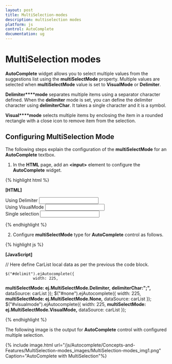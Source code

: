 ```yaml
---
layout: post
title: MultiSelection-modes
description: multiselection modes
platform: js
control: AutoComplete
documentation: ug
---
```


# MultiSelection modes

**AutoComplete** widget allows you to select multiple values from the suggestions list using the **multiSelectMode** property. Multiple values are selected when **multiSelectMode** value is set to **VisualMode** or **Delimiter**. 

**Delimiter****mode** separates multiple items using a separator character defined. When the **delimiter** mode is set, you can define the delimiter character using **delimiterChar**. It takes a single character and it is a symbol. 

**Visual****mode** selects multiple items by enclosing the item in a rounded rectangle with a close icon to remove item from the selection.

## Configuring MultiSelection Mode

The following steps explain the configuration of the **multiSelectMode** for an **AutoComplete** textbox.

1. In the **HTML** page, add an **&lt;input&gt;** element to configure the **AutoComplete** widget.

{% highlight html %}

**[HTML]**
<div style="margin-right: 20px;">
    <span class="txt">Using Delimiter</span>
    <input type="text" id="delimit" />
</div>

<div style="margin-right: 20px;">
    <span class="txt">Using VisualMode</span>
    <input type="text" id="visualmode" />
</div>

<div>
    <span class="txt">Single selection</span>
    <input type="text" id="none" />
</div>



{% endhighlight %}



2. Configure **multiSelectMode** type for **AutoComplete** control as follows.

{% highlight js %}

**[JavaScript]**

// Here define CarList local data as per the previous the code block.

    $("#delimit").ejAutocomplete({
                width: 225,
**multiSelectMode: ej.MultiSelectMode.Delimiter,**
                **delimiterChar:";",**
                dataSource: carList
            });
            $("#none").ejAutocomplete({
                width: 225,
**multiSelectMode: ej.MultiSelectMode.None,**
                dataSource: carList
            });
            $("#visualmode").ejAutocomplete({
                width: 225,
**multiSelectMode: ej.MultiSelectMode.VisualMode,**
                dataSource: carList
            }); 


{% endhighlight %}



The following image is the output for **AutoComplete** control with configured multiple selection.

{% include image.html url="/js/Autocomplete/Concepts-and-Features/MultiSelection-modes_images/MultiSelection-modes_img1.png" Caption="AutoComplete with MultiSelection"%}

